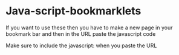 # Java-script-bookmarklets
If you want to use these then you have to make a new page in your bookmark bar and then in the URL paste the javascript code

Make sure to include the javascript: when you paste the URL
